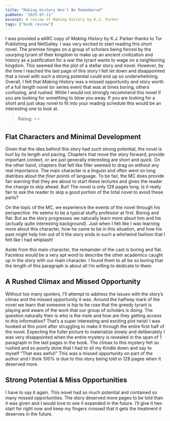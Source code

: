 ```yaml
---
title: "Making History Won't Be Remembered"
pubDate: "2025-07-11"
excerpt: A review of Making History by K.J. Parker
tags: ["book review"]
---
```


I was provided a eARC copy of *Making History* by K.J. Parker thanks to Tor Publishing and NetGalley. I was very excited to start reading this short novel. The premise hinges on a group of scholars being forced by the usurping tyrant of their kingdom to make up an ancient civilization and history as a justification for a war the tyrant wants to wage on a neighboring kingdom. This seemed like the plot of a stellar story and novel. However, by the time I reached the last page of this story I felt let down and disappointed that a novel with such a strong potential could end up so underwhelming. Overall, I felt that *Making History* was a missed opportunity and story worth of a full length novel (or series even) that was at times boring, others confusing, and rushed. While I would not strongly recommend this novel if you are looking for something to blow you away. If you are looking for a short and just okay novel to fit into your reading schedule this would be an interesting one to look at.

> Rating: ⭐⭐

## Flat Characters and Minimal Development

Given that the idea behind this story had such strong potential, the novel is hurt by its length and pacing. Chapters that move the story forward, provide important context, or are just generally interesting are short and quick. On the other hand, chapters that felt like filler seemed to drag on without any real importance. The main character is a linguist and often went on long diatribes about the *finer points* of language. To be fair, the MC does provide fair warning that they are about to start these lectures and gives the reader the change to skip ahead. But! The novel is only 128 pages long. Is it really fair to ask the reader to skip a good portion of the total novel to avoid these parts?

On the topic of the MC, we experience the events of the novel through his perspective. He seems to be a typical stuffy professor at first. Boring and flat. But as the story progresses we naturally learn more about him and his (actually quite interesting background). Just when I felt like I was learning more about this character, how he came to be in this situation, and how his past might help him out of it the story ends in such a whirlwind fashion that I felt like I had whiplash!

Aside from this main character, the remainder of the cast is boring and flat. Faceless would be a very apt word to describe the other academics caught up in the story with our main character. I found them to all be so boring that the length of this paragraph is about all I’m willing to dedicate to them.

## A Rushed Climax and Missed Opportunity

Without too many spoilers, I’ll attempt to address the issues with the story’s climax and the missed opportunity it was. Around the halfway mark of the novel we learn that someone is hip to he ruse that the greedy tyrant is playing and aware of the work that our group of scholars is doing. The question naturally then is who is the mole and how are they getting access to this information? That’s a super interesting and exciting plot twist! I was hooked at this point after struggling to make it through the entire first half of the novel. Expecting the fuller picture to materialize slowly and deliberately I was very disappointed when the entire mystery is revealed in the span of 1 paragraph in the last pages in the book. The climax to this mystery felt so rushed and so poorly done that I had to sit my Kindle down and say to myself “That was awful!” This was a missed opportunity on part of the author and I think 100% is due to this story being told in 128 pages when it deserved more.

## Strong Potential & Miss Opportunities

I have to say it again. This novel had so much potential and contained so many missed opportunities. The story deserved more pages to be told than it was given and I would love to see it expanded in the future. I’ll give it two start for right now and keep my fingers crossed that it gets the treatment it deserves in the future.
